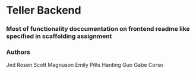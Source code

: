 # Teller Backend

### Most of functionality doccumentation on frontend readme like specified in scaffolding assignment

### Authors

Jed Rosen
Scott Magnuson
Emily Pitts 
Hanting Guo
Gabe Corso
